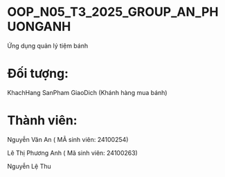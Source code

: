 # OOP_N05_T3_2025_GROUP_AN_PHUONGANH

Ứng dụng quản lý tiệm bánh

# Đối tượng:

KhachHang
SanPham
GiaoDich (Khánh hàng mua bánh)

# Thành viên:

Nguyễn Văn An ( MÃ sinh viên: 24100254)

Lê Thị Phương Anh ( Mã sinh viên: 24100263)

Nguyễn Lệ Thu
